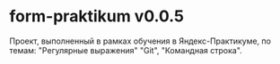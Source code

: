 # form-praktikum v0.0.5 
Проект, выполненный в рамках обучения в Яндекс-Практикуме, по темам: "Регулярные выражения" "Git", "Командная строка".
